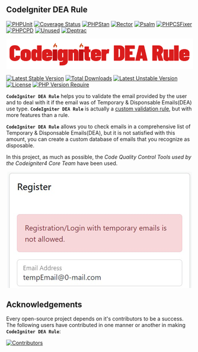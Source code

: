 ##  CodeIgniter DEA Rule
[![PHPUnit](https://github.com/datamweb/codeigniter-dea-rule/actions/workflows/phpunit.yml/badge.svg)](https://github.com/datamweb/codeigniter-dea-rule/actions/workflows/phpunit.yml)
[![Coverage Status](https://coveralls.io/repos/github/datamweb/codeigniter-dea-rule/badge.svg?branch=develop)](https://coveralls.io/github/datamweb/codeigniter-dea-rule?branch=develop)
[![PHPStan](https://github.com/datamweb/codeigniter-dea-rule/actions/workflows/phpstan.yml/badge.svg)](https://github.com/datamweb/codeigniter-dea-rule/actions/workflows/phpstan.yml)
[![Rector](https://github.com/datamweb/codeigniter-dea-rule/actions/workflows/rector.yml/badge.svg)](https://github.com/datamweb/codeigniter-dea-rule/actions/workflows/rector.yml)
[![Psalm](https://github.com/datamweb/codeigniter-dea-rule/actions/workflows/psalm.yml/badge.svg)](https://github.com/datamweb/codeigniter-dea-rule/actions/workflows/psalm.yml)
[![PHPCSFixer](https://github.com/datamweb/codeigniter-dea-rule/actions/workflows/phpcsfixer.yml/badge.svg)](https://github.com/datamweb/codeigniter-dea-rule/actions/workflows/phpcsfixer.yml)
[![PHPCPD](https://github.com/datamweb/codeigniter-dea-rule/actions/workflows/phpcpd.yml/badge.svg)](https://github.com/datamweb/codeigniter-dea-rule/actions/workflows/phpcpd.yml)
[![Unused](https://github.com/datamweb/codeigniter-dea-rule/actions/workflows/unused.yml/badge.svg)](https://github.com/datamweb/codeigniter-dea-rule/actions/workflows/unused.yml)
[![Deptrac](https://github.com/datamweb/codeigniter-dea-rule/actions/workflows/deptrac.yml/badge.svg)](https://github.com/datamweb/codeigniter-dea-rule/actions/workflows/deptrac.yml)

<p align="center"><img src="https://github.com/datamweb/my-repository-files/blob/main/codeigniter-dea-rule/image/logo.png?raw=true" alt="CodeIgniter DEA Rule"></p>

[![Latest Stable Version](http://poser.pugx.org/datamweb/codeigniter-dea-rule/v?style=for-the-badge)](https://packagist.org/packages/datamweb/codeigniter-dea-rule) [![Total Downloads](http://poser.pugx.org/datamweb/codeigniter-dea-rule/downloads?style=for-the-badge)](https://packagist.org/packages/datamweb/codeigniter-dea-rule) [![Latest Unstable Version](http://poser.pugx.org/datamweb/codeigniter-dea-rule/v/unstable?style=for-the-badge)](https://packagist.org/packages/datamweb/codeigniter-dea-rule) [![License](http://poser.pugx.org/datamweb/codeigniter-dea-rule/license?style=for-the-badge)](https://packagist.org/packages/datamweb/codeigniter-dea-rule) [![PHP Version Require](http://poser.pugx.org/datamweb/codeigniter-dea-rule/require/php?style=for-the-badge)](https://packagist.org/packages/datamweb/codeigniter-dea-rule)


**`CodeIgniter DEA Rule`** helps you to validate the email provided by the user and to deal with it if the email was of Temporary & Disponsable Emails(DEA) use type.
**`CodeIgniter DEA Rule`** is actually a [custom validation rule](https://codeigniter.com/user_guide/libraries/validation.html?#creating-custom-rules), but with more features than a rule.

**`CodeIgniter DEA Rule`** allows you to check emails in a comprehensive list of Temporary & Disponsable Emails(DEA), but it is not satisfied with this amount, you can create a custom database of emails that you recognize as disposable.

In this project, as much as possible, the *Code Quality Control Tools used by the Codeigniter4 Core Team* have been used.

<p align="center"><img src="https://github.com/datamweb/my-repository-files/blob/main/codeigniter-dea-rule/image/demo.jpg?raw=true" alt="CodeIgniter DEA Rule"></p>


## Acknowledgements

Every open-source project depends on it's contributors to be a success. The following users have
contributed in one manner or another in making **`CodeIgniter DEA Rule`**:

<a href="https://github.com/datamweb/codeigniter-dea-rule/graphs/contributors">
  <img src="https://contrib.rocks/image?repo=datamweb/codeigniter-dea-rule" alt="Contributors">
</a>
